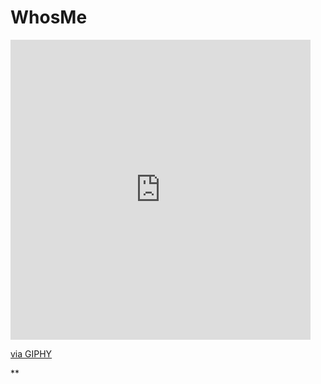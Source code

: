 # WhosMe
<iframe src="https://giphy.com/embed/KC5d0saP5nmi8HYvQI" width="480" height="480" frameBorder="0" class="giphy-embed" allowFullScreen></iframe><p><a href="https://giphy.com/gifs/space-clancy-the-midnight-gospel-KC5d0saP5nmi8HYvQI">via GIPHY</a></p>**
